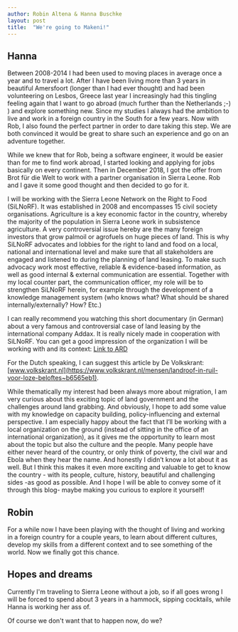 ```yaml
---
author: Robin Altena & Hanna Buschke
layout: post
title:  "We're going to Makeni!"
---
```


Hanna
---
Between 2008-2014 I had been used to moving places in average once a year and to travel a lot. After I have been living  more than 3 years in beautiful Amersfoort (longer than I had ever thought) and had been volunteering on Lesbos, Greece last year I increasingly had this tingling feeling again that I want to go abroad (much further than the Netherlands ;-) ) and explore something new. Since my studies I always had the ambition to live and work in a foreign country in the South for a few years. Now with Rob, I also found the perfect partner in order to dare taking this step. We are both convinced it would be great to share such an experience and go on an adventure together.
 
While we knew that for Rob, being a software engineer, it would be easier than for me to find work abroad, I started looking and applying for jobs basically on every continent. Then in December 2018, I got the offer from Brot für die Welt to work with a partner organisation in Sierra Leone. Rob and I gave it some good thought and then decided to go for it.
 
I will be working with the Sierra Leone Network on the Right to Food (SiLNoRF). It was established in 2008 and encompasses 15 civil society organisations.
Agriculture is a key economic factor in the country, whereby the majority of the population in Sierra Leone work in subsistence agriculture. A very controversial issue hereby are the many foreign investors that grow palmoil or agrofuels on huge pieces of land. This is why SiLNoRF advocates and lobbies for the right to land and food on a local, national and international level and make sure that all stakeholders are engaged and listened to during the planning of land leasing. To make such advocacy work most effective, reliable & evidence-based information, as well as good internal & external communication are essential. Together with my local counter part, the communication officer, my role will be to strengthen SiLNoRF herein, for example through the development of a knowledge management system (who knows what? What should be shared internally/externally? How? Etc.)
 
 
I can really recommend you watching this short documentary (in German) about a very famous and controversial case of land leasing by the international company Addax. It is really nicely made in cooperation with SiLNoRF. You can get a good impression of the organization I will be working with and its context:
[Link to ARD](https://www.ardmediathek.de/ard/player/Y3JpZDovL25kci5kZS9jYWQzMGZjNS1hN2ZmLTQxN2YtYjNmZC0xMmEyYmFhODM3ZGM/sierra-leone-gescheiterte-entwicklungshilfe)
 
For the Dutch speaking, I can suggest this article by De Volkskrant:
[www.volkskrant.nl](https://www.volkskrant.nl/mensen/landroof-in-ruil-voor-loze-beloftes~b6565eb1).
 
While thematically my interest had been always more about migration, I am very curious about this exciting topic of land government and the challenges around land grabbing. And obviously, I hope to add some value with my knowledge on capacity building, policy-influencing and external perspective. I am especially happy about the fact that I’ll be working with a local organization on the ground (instead of sitting in the office of an international organization), as it gives me the opportunity to learn most about the topic but also the culture and the people.
Many people have either never heard of the country, or only think of poverty,  the civil war and Ebola when they hear the name. And honestly I didn’t know a lot about it as well. But I think this makes it even more exciting and valuable to get to know the country - with its people, culture, history, beautiful and challenging sides -as good as possible.
And I hope I will be able to convey some of it through this blog- maybe making you curious to explore it yourself!


Robin
---
For a while now I have been playing with the thought of living and working in a foreign country for a couple years, to learn about different cultures, develop my skills from a different context and to see something of the world. Now we finally got this chance.

Hopes and dreams
---
Currently I'm traveling to Sierra Leone without a job,
so if all goes wrong I will be forced to spend about 3 years in a hammock, sipping cocktails, while Hanna is working her ass of. 

Of course we don't want that to happen now, do we?